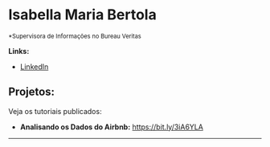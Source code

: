 # Isabella Maria Bertola
<sub>*Supervisora de Informações no Bureau Veritas </sub>

**Links:**
* [LinkedIn](https://www.linkedin.com/in/isabellabertola/)


## Projetos:
Veja os tutoriais publicados:

* **Analisando os Dados do Airbnb:** https://bit.ly/3iA6YLA
---




